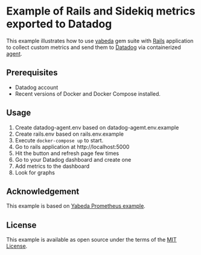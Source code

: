 # Example of Rails and Sidekiq metrics exported to Datadog

This example illustrates how to use [yabeda] gem suite with [Rails] application to collect custom metrics and send them to [Datadog] via containerized [agent].

## Prerequisites

- Datadog account
- Recent versions of Docker and Docker Compose installed.

## Usage

1. Create datadog-agent.env based on datadog-agemt.env.example
1. Create rails.env based on rails.env.example
1. Execute `docker-compose up` to start.
1. Go to rails application at http://localhost:5000
1. Hit the button and refresh page few times
1. Go to your Datadog dashboard and create one
1. Add metrics to the dashboard
1. Look for graphs

## Acknowledgement

This example is based on [Yabeda Prometheus example](https://github.com/yabeda-rb/example-prometheus-sidekiq).

## License

This example is available as open source under the terms of the [MIT License](https://opensource.org/licenses/MIT).

[yabeda]: https://github.com/yabeda/yabeda
[yabeda-rails]: https://github.com/yabeda/yabeda-rails
[yabeda-sidekiq]: https://github.com/yabeda/yabeda-sidekiq
[yabeda-datadog]: https://github.com/yabeda/yabeda-datadog
[Rails]: https://rubyonrails.org "Ruby on Rails MVC web-application framework optimized for programmer happiness"
[Sidekiq]: https://github.com/mperham/sidekiq/ "Simple, efficient background processing for Ruby"
[Datadog]: https://www.datadoghq.com/ "Open-source monitoring solution"
[agent]: https://github.com/DataDog/datadog-agent/tree/master/Dockerfiles/agent "Datadog Agent 6 docker image"

